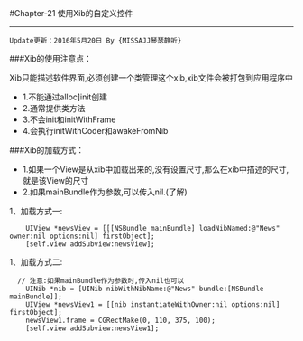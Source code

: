 #Chapter-21 使用Xib的自定义控件

---
```objc
Update更新：2016年5月20日 By {MISSAJJ琴瑟静听}
```
###Xib的使用注意点：
 
Xib只能描述软件界面,必须创建一个类管理这个xib,xib文件会被打包到应用程序中

- 1.不能通过alloc]init创建
- 2.通常提供类方法 
- 3.不会init和initWithFrame 
- 4.会执行initWithCoder和awakeFromNib
 


 
###Xib的加载方式：
- 1.如果一个View是从xib中加载出来的,没有设置尺寸,那么在xib中描述的尺寸,就是该View的尺寸
- 2.如果mainBundle作为参数,可以传入nil.(了解)

1、加载方式一:
```
    UIView *newsView = [[[NSBundle mainBundle] loadNibNamed:@"News" owner:nil options:nil] firstObject];
    [self.view addSubview:newsView];
```

1、加载方式二:
```
  // 注意:如果mainBundle作为参数时,传入nil也可以
    UINib *nib = [UINib nibWithNibName:@"News" bundle:[NSBundle mainBundle]];
    UIView *newsView1 = [[nib instantiateWithOwner:nil options:nil] firstObject];
    newsView1.frame = CGRectMake(0, 110, 375, 100);
    [self.view addSubview:newsView1];
```